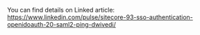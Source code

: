 You can find details on Linked article:
https://www.linkedin.com/pulse/sitecore-93-sso-authentication-openidoauth-20-saml2-ping-dwivedi/
